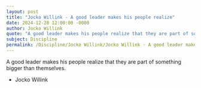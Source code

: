 ```yaml
---
layout: post
title: "Jocko Willink - A good leader makes his people realize"
date: 2024-12-28 12:00:00 -0000
author: Jocko Willink
quote: "A good leader makes his people realize that they are part of something bigger than themselves."
subject: Discipline
permalink: /Discipline/Jocko Willink/Jocko Willink - A good leader makes his people realize
---
```


A good leader makes his people realize that they are part of something bigger than themselves.

- Jocko Willink
